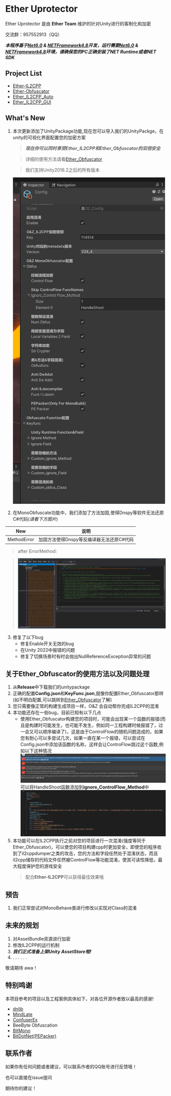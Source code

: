 # Ether Uprotector

Ether Uprotector 是由 **Ether Team** 维护的针对Unity进行的客制化和加密

交流群：957552913（QQ）

***本程序基于[Net6.0](https://dotnet.microsoft.com/zh-cn/download/dotnet/6.0) & [NETFramework4.8](https://dotnet.microsoft.com/zh-cn/download/dotnet-framework/net48)开发，运行需要[Net6.0](https://dotnet.microsoft.com/zh-cn/download/dotnet/6.0) & [NETFramework4.8](https://dotnet.microsoft.com/zh-cn/download/dotnet-framework/net48)环境，请确保您的PC正确安装了NET Runtime或者NET SDK***

## Project List
- [Ether-IL2CPP](Ether_IL2CPP)
- [Ether-Obfuscator](Ether_Obfuscator)
- [Ether_IL2CPP_Auto](Ether_IL2CPP_Auto)
- [Ether_IL2CPP_GUI](Ether_IL2CPP_GUI)

## What's New
1. 本次更新添加了UnityPackage功能,现在您可以导入我们的UnityPackge，在unity的可视化界面配置您的加密方案
   > ***现在你可以同时享受Ether_IL2CPP和Ether_Obfuscator的双倍安全***

   >详细的使用方法请看[Ether_Obfuscator](Ether_Obfuscator)

   >我们支持Unity2018.2之后的所有版本

   ![UnityConfig](pics/Unity%20Config.png)

2. 在MonoObfuscate功能中，我们添加了方法加固,使得Dnspy等软件无法还原C#代码(*请看下方图片*)
   
|New                       |说明|
|--------------------------|----|
|MethodError               |加固方法使得Dnspy等反编译器无法还原C#代码|

   > after ErrorMethod: 

   > ![ErrorMethod](pics/ErrorMethod.png)

3. 修复了以下bug
   - 修复Enable开关无效的bug
   - 在Unity 2022中报错的问题
   - 修复了切换场景时有时会抛出NullReferenceException异常的问题

## 关于Ether_Obfuscator的使用方法以及问题处理
1. 从**Release**中下载我们的unitypackage
2. 正确的配置**Config.json**和**KeyFunc.json**,就像你配置Ether_Obfuscator那样(如不明白配置,可以跳转到[Ether_Obfuscator](Ether_Obfuscator/README.md)了解)
3. 您只需要像正常的构建生成项目一样，O&Z 会自动帮你完成IL2CPP的混淆
4. 本功能还存在一些bug，目前已知有以下几点
   - 使用Ether_Obfuscator构建您的项目时，可能会出现某一个函数的报错(而且是构建时可能发生，也可能不发生，例如同一工程构建时候报错了，过一会又可以顺序编译了)，这是由于ControlFlow的随机问题造成的，如果您有耐心可以多尝试几次，如果一直在某一个报错，可以尝试在Config.json中添加该函数的名称，这样会让ControFlow跳过这个函数,例如以下这种情况
   ![err1](pics/err1.png)
   可以将HandleShoot函数添加到**ignore_ControlFlow_Method**中
   ![config](pics/config.png)
5. 本功能可以在IL2CPP执行之前对您的项目进行一次混淆(强度等同于Ether_Obfuscator)，可以使您的项目构建cpp时更加安全，即使您的程序收到了il2cppdumper之类的攻击，您的方法和字段任然处于混淆状态，而且il2cpp储存的代码文件任然被ControlFlow等功能混淆，使其可读性降低，最大程度保护您的游戏安全
   > 配合**Ether-IL2CPP**可以获得最佳效果哦
## 预告
1. 我们正常尝试对MonoBehave类进行修改以实现对Class的混淆

## 未来的规划
1. 对AssetBundle资源进行加密
2. 修改IL2CPP的运行机制
3. ***我们正式准备上架Unity AssetStore啦!***
4. . . . . . .

敬请期待 awa！

## 特别鸣谢
本项目参考的项目以及工程案例具体如下，对各位开源作者致以最高的感谢!

- [dnlib](https://github.com/0xd4d/dnlib)
- [MindLate](https://github.com/Sato-Isolated/MindLated)
- [ConfuserEx](https://github.com/yck1509/ConfuserEx)
- BeeByte Obfuscation
- [BitMono](https://github.com/sunnamed434/BitMono)
- [BitDotNet(PEPacker)](https://github.com/0x59R11/BitDotNet)

## 联系作者
如果你有任何问题或者建议，可以联系作者的QQ账号进行反馈哦！

也可以直接在issue提问

期待你的建议！
